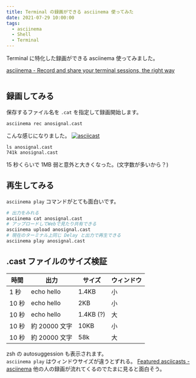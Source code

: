 ```yaml
---
title: Terminal の録画ができる asciinema 使ってみた
date: 2021-07-29 10:00:00
tags:
  - asciinema
  - Shell
  - Terminal
---
```


Terminal に特化した録画ができる asciinema 使ってみました。

[asciinema \- Record and share your terminal sessions, the right way](https://asciinema.org/)

```toc

```

## 録画してみる

保存するファイル名を `.cat` を指定して録画開始します。

```
asciinema rec anosignal.cast
```

こんな感じになりました。
[![asciicast](https://asciinema.org/a/w1uickh4DWUf24NHucKk3yVIL.svg)](https://asciinema.org/a/w1uickh4DWUf24NHucKk3yVIL)

```
ls anosignal.cast
741k anosignal.cast
```

15 秒くらいで 1MB 弱と意外と大きくなった。(文字数が多いから？)

## 再生してみる

`asciinema play` コマンドがとても面白いです。

```sh
# 出力をみれる
asciinema cat anosignal.cast
# アップロードしてWebで見たり共有できる
asciinema upload anosignal.cast
# 現在のターミナル上同じ Delay と出力で再生できる
asciinema play anosignal.cast
```

## .cast ファイルのサイズ検証

| 時間  | 出力          | サイズ    | ウィンドウ |
| ----- | ------------- | --------- | ---------- |
| 1 秒  | echo hello    | 1.4KB     | 小         |
| 10 秒 | echo hello    | 2KB       | 小         |
| 10 秒 | echo hello    | 1.4KB (?) | 大         |
| 10 秒 | 約 20000 文字 | 10KB      | 小         |
| 10 秒 | 約 20000 文字 | 58k       | 大         |

zsh の autosuggession も表示されます。  
`asciinema play` はウィンドウサイズが違うとずれる。
[Featured asciicasts \- asciinema](https://asciinema.org/explore) 他の人の録画が流れてくるのでたまに見ると面白そう。
